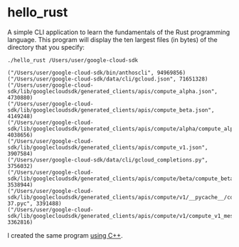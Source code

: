 # hello_rust
A simple CLI application to learn the fundamentals of the Rust programming language. This program will 
display the ten largest files (in bytes) of the directory that you specify: 

`./hello_rust /Users/user/google-cloud-sdk`

```
("/Users/user/google-cloud-sdk/bin/anthoscli", 94969856)
("/Users/user/google-cloud-sdk/data/cli/gcloud.json", 71651328)
("/Users/user/google-cloud-sdk/lib/googlecloudsdk/generated_clients/apis/compute_alpha.json", 4730880)
("/Users/user/google-cloud-sdk/lib/googlecloudsdk/generated_clients/apis/compute_beta.json", 4149248)
("/Users/user/google-cloud-sdk/lib/googlecloudsdk/generated_clients/apis/compute/alpha/compute_alpha_messages.py", 4038656)
("/Users/user/google-cloud-sdk/lib/googlecloudsdk/generated_clients/apis/compute_v1.json", 3907584)
("/Users/user/google-cloud-sdk/data/cli/gcloud_completions.py", 3756032)
("/Users/user/google-cloud-sdk/lib/googlecloudsdk/generated_clients/apis/compute/beta/compute_beta_messages.py", 3538944)
("/Users/user/google-cloud-sdk/lib/googlecloudsdk/generated_clients/apis/compute/v1/__pycache__/compute_v1_messages.cpython-37.pyc", 3391488)
("/Users/user/google-cloud-sdk/lib/googlecloudsdk/generated_clients/apis/compute/v1/compute_v1_messages.py", 3362816)
```

I created the same program [using C++](https://github.com/harr1424/cpp_filesystem_size). 
